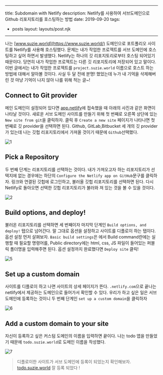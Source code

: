 ---
title: Subdomain with Netlify
description: Netlify를 사용하여 서브도메인으로 Github 리포지토리를 호스팅하는 방법
date: 2019-09-20
tags:
  - posts
layout: layouts/post.njk
------

나는 [www.suzie.world](https://www.suzie.world/) 도메인으로 포트폴리오 사이트를 Netlify를 사용해 호스팅했다. 문제는 내가 작업한 프로젝트를 서브 도메인에 호스팅하고 싶어 하면서 발생했다. Netlify는 하나의 깃 리포지토리로부터 호스팅 되어있기 때문이다. 당연히 내가 작업한 프로젝트는 다른 깃 리포지토리에 저장되어 있고 말이다. 이번 글에서는 내가 작업한 프로젝트를 `project.suzie.world` 이름으로 호스트 하는 방법에 대해서 알아볼 것이다. 사실 두 달 전에 분명! 했었는데 누가 내 기억을 삭제해버린 것 마냥 기억이 나지 않아 나를 위해 적는 글~!

## Connect to Git provider
메인 도메인이 설정되어 있다면 [app.netlify](https://app.netlify.com/)에 접속했을 때 아래의 사진과 같은 화면이 나타날 것이다. 새로운 서브 도메인 사이트를 만들기 위해 첫 번째로 오른쪽 상단에 있는 `New site from git`을 클릭하자. 클릭 후 `Create a new site` 페이지가 나타나면 첫 번째로 깃 provider을 선택하면 된다. Github, GitLab,Bitbucket 세 개의 깃 provider가 있는데 나는 깃헙 리포지토리에서 가져올 것이기 때문에 `Github`선택했다.

![1](//images.ctfassets.net/5xgpncj4c37m/7fGOl2E4keGxjfJjT7uzcJ/2fe2b626e6afd6cfc75f3b7f1ef18a3e/1.png)

## Pick a Repository
두 번째 단계는 리포지토리를 선택하는 것이다. 내가 가져오고자 하는 리포지토리가 선택지에 없는 경우에는 하단의 `Configure the Netlify app on GitHub`문구를 클릭하자. 링크와 연결된 깃헙에 로그인하고, 불러올 깃헙 리포지토리를 선택하면 된다. 다시 Netlify로 돌아오면 선택한 깃헙 리포지토리가 불러와 져 있는 것을 볼 수 있을 것이다.

![2](//images.ctfassets.net/5xgpncj4c37m/6XgI1L0FJl6oaFGOQGJeKK/80f1fb8a7d029d46af190b7d1ce4ad15/2.png)

## Build options, and deploy!
불러온 리포지토리를 선택하면 세 번째이자 마지막 단계인 `Build options, and deploy!` 탭으로 넘어간다. 말 그대로 옵션을 설정하고 사이트를 디플로이 하는 탭이다. 옵션 설정 먼저 살펴보자. `Basic build settings`은 에서 Build command란에는 실행할 때 필요할 명령어를, Public directory에는 html, css, JS 파일이 들어있는 퍼블릭 폴더명을 입력해주면 된다. 옵션 설정까지 완료했다면 `Deploy site` 클릭!

![5](//images.ctfassets.net/5xgpncj4c37m/3fBkvIqj6QIGbrVOA6VlUN/39628a8a99c28c7a7f292f89fa3d5fac/5.png)

## Set up a custom domain
사이트를 디플로이 하고 나면 사이트의 상세 페이지가 뜬다. `.netlify.com`으로 끝나는 netlify에서 제공하는 도메인으로 들어가서 확인할 수 있다. 우리가 하고 싶은 일은 서브 도메인에 등록하는 것이니 두 번째 단계인 `set up a custom domain`을 클릭하자

![6](//images.ctfassets.net/5xgpncj4c37m/2egWoPMjvFGseM9D9ZZ3qu/7492620647ccedfcc85b882188688266/6.png)

## Add a custom domain to your site
자신이 등록하고 싶은 커스텀 도메인의 이름을 입력하면 끝이다. 나는 todo 앱을 만들었기 때문에 `todo.suzie.world`로 도메인 이름을 작성했다.

![7](//images.ctfassets.net/5xgpncj4c37m/2MLZbiEPA9xbyOMKUY8j8v/48cf26723593456c12afad508bf48568/7.png)

> 디플로이한 사이트가 서브 도메인에 등록이 되었는지 확인해보자. [todo.suzie.world](https://todo.suzie.world) 잘 등록 되었다 !
